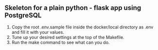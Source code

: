 ## Skeleton for a plain python - flask app using PostgreSQL

1. Copy the root .env.sample file inside the docker/local directory as .env and fill it with your values.
2. Tune up your desired settings at the top of the Makefile.
3. Run the make command to see what can you do.